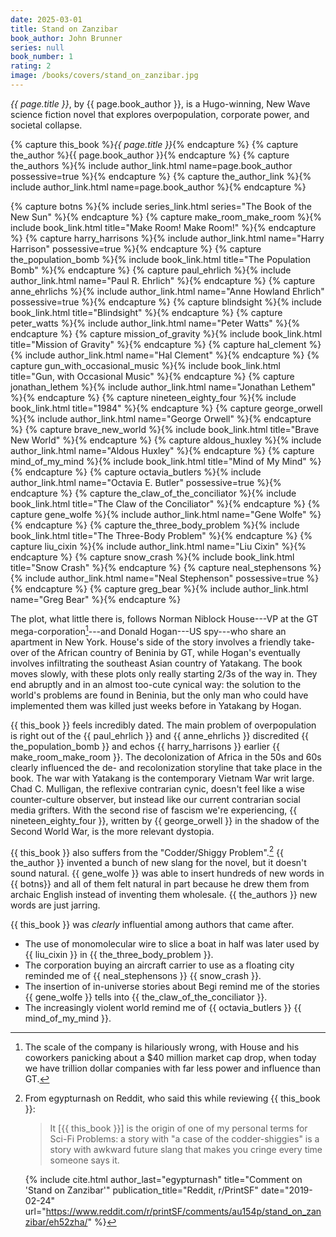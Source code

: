 ```yaml
---
date: 2025-03-01
title: Stand on Zanzibar
book_author: John Brunner
series: null
book_number: 1
rating: 2
image: /books/covers/stand_on_zanzibar.jpg
---
```


<cite class="book-title">{{ page.title }}</cite>, by <span
class="author-name">{{ page.book_author }}</span>, is a Hugo-winning, New Wave
science fiction novel that explores overpopulation, corporate power, and
societal collapse.

{% capture this_book %}<cite class="book-title">{{ page.title }}</cite>{% endcapture %}
{% capture the_author %}<span class="author-name">{{ page.book_author }}</span>{% endcapture %}
{% capture the_authors %}{% include author_link.html name=page.book_author possessive=true %}{% endcapture %}
{% capture the_author_link %}{% include author_link.html name=page.book_author %}{% endcapture %}

{% capture botns %}{% include series_link.html series="The Book of the New Sun" %}{% endcapture %}
{% capture make_room_make_room %}{% include book_link.html title="Make Room! Make Room!" %}{% endcapture %}
{% capture harry_harrisons %}{% include author_link.html name="Harry Harrison" possessive=true %}{% endcapture %}
{% capture the_population_bomb %}{% include book_link.html title="The Population Bomb" %}{% endcapture %}
{% capture paul_ehrlich %}{% include author_link.html name="Paul R. Ehrlich" %}{% endcapture %}
{% capture anne_ehrlichs %}{% include author_link.html name="Anne Howland Ehrlich" possessive=true %}{% endcapture %}
{% capture blindsight %}{% include book_link.html title="Blindsight" %}{% endcapture %}
{% capture peter_watts %}{% include author_link.html name="Peter Watts" %}{% endcapture %}
{% capture mission_of_gravity %}{% include book_link.html title="Mission of Gravity" %}{% endcapture %}
{% capture hal_clement %}{% include author_link.html name="Hal Clement" %}{% endcapture %}
{% capture gun_with_occasional_music %}{% include book_link.html title="Gun, with Occasional Music" %}{% endcapture %}
{% capture jonathan_lethem %}{% include author_link.html name="Jonathan Lethem" %}{% endcapture %}
{% capture nineteen_eighty_four %}{% include book_link.html title="1984" %}{% endcapture %}
{% capture george_orwell %}{% include author_link.html name="George Orwell" %}{% endcapture %}
{% capture brave_new_world %}{% include book_link.html title="Brave New World" %}{% endcapture %}
{% capture aldous_huxley %}{% include author_link.html name="Aldous Huxley" %}{% endcapture %}
{% capture mind_of_my_mind %}{% include book_link.html title="Mind of My Mind" %}{% endcapture %}
{% capture octavia_butlers %}{% include author_link.html name="Octavia E. Butler" possessive=true %}{% endcapture %}
{% capture the_claw_of_the_conciliator %}{% include book_link.html title="The Claw of the Conciliator" %}{% endcapture %}
{% capture gene_wolfe %}{% include author_link.html name="Gene Wolfe" %}{% endcapture %}
{% capture the_three_body_problem %}{% include book_link.html title="The Three-Body Problem" %}{% endcapture %}
{% capture liu_cixin %}{% include author_link.html name="Liu Cixin" %}{% endcapture %}
{% capture snow_crash %}{% include book_link.html title="Snow Crash" %}{% endcapture %}
{% capture neal_stephensons %}{% include author_link.html name="Neal Stephenson" possessive=true %}{% endcapture %}
{% capture greg_bear %}{% include author_link.html name="Greg Bear" %}{% endcapture %}

The plot, what little there is, follows Norman Niblock House---VP at the GT
mega-corporation[^scale]---and Donald Hogan---US spy---who share an apartment
in New York. House's side of the story involves a friendly take-over of the
African country of Beninia by GT, while Hogan's eventually involves
infiltrating the southeast Asian country of Yatakang. The book moves slowly,
with these plots only really starting 2/3s of the way in. They end abruptly
and in an almost too-cute cynical way: the solution to the world's problems
are found in Beninia, but the only man who could have implemented them was
killed just weeks before in Yatakang by Hogan.

{{ this_book }} feels incredibly dated. The main problem of overpopulation is
right out of the {{ paul_ehrlich }} and {{ anne_ehrlichs }} discredited {{
the_population_bomb }} and echos {{ harry_harrisons }} earlier {{
make_room_make_room }}. The decolonization of Africa in the 50s and 60s
clearly influenced the de- and recolonization storyline that take place in the
book. The war with Yatakang is the contemporary Vietnam War writ large.
Chad C. Mulligan, the reflexive contrarian cynic, doesn't feel like a wise
counter-culture observer, but instead like our current contrarian social media
grifters. With the second rise of fascism we're experiencing, {{
nineteen_eighty_four }}, written by {{ george_orwell }} in the shadow of the
Second World War, is the more relevant dystopia.

[^scale]:
    The scale of the company is hilariously wrong, with House and his
    coworkers panicking about a $40 million market cap drop, when today we
    have trillion dollar companies with far less power and influence than GT.

{{ this_book }} also suffers from the "Codder/Shiggy Problem".[^codder] {{
the_author }} invented a bunch of new slang for the novel, but it doesn't
sound natural. {{ gene_wolfe }} was able to insert hundreds of new words in {{
botns}} and all of them felt natural in part because he drew them from archaic
English instead of inventing them wholesale. {{ the_authors }} new words are
just jarring.

{{ this_book }} was _clearly_ influential among authors that came after.

- The use of monomolecular wire to slice a boat in half was later used by {{
  liu_cixin }} in {{ the_three_body_problem }}.
- The corporation buying an aircraft carrier to use as a floating city
  reminded me of {{ neal_stephensons }} {{ snow_crash }}.
- The insertion of in-universe stories about Begi remind me of the stories {{
  gene_wolfe }} tells into {{ the_claw_of_the_conciliator }}.
- The increasingly violent world remind me of {{ octavia_butlers }} {{
  mind_of_my_mind }}.

[^codder]:
    From egypturnash on Reddit, who said this while reviewing {{ this_book }}:

    > It [{{ this_book }}] is the origin of one of my personal terms for
    > Sci-Fi Problems: a story with "a case of the codder-shiggies" is a story
    > with awkward future slang that makes you cringe every time someone says
    > it.

    {% include cite.html
      author_last="egypturnash"
      title="Comment on 'Stand on Zanzibar'"
      publication_title="Reddit, r/PrintSF"
      date="2019-02-24"
      url="https://www.reddit.com/r/printSF/comments/au154p/stand_on_zanzibar/eh52zha/"
    %}
